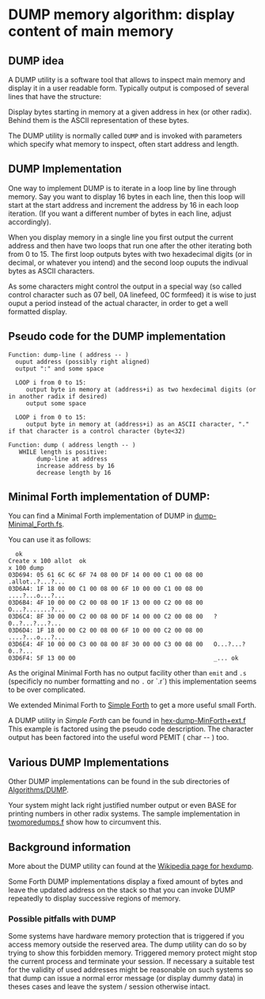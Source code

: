 # DUMP memory algorithm: display content of main memory

## DUMP idea

A DUMP utility is a software tool that allows to inspect main memory and display it in a user readable form.
Typically output is composed of several lines that have the structure:

Display bytes starting in memory at a given address in hex (or other radix). Behind them is the ASCII representation of these bytes.

The DUMP utility is normally called `DUMP` and is invoked with parameters which specify what memory to inspect, often start address and length.


## DUMP Implementation

One way to implement DUMP is to iterate in a loop line by line through memory. Say you want to display 16 bytes in each line, then this loop will start
at the start address and increment the address by 16 in each loop iteration. (If you want a different number of bytes in each line, adjust accordingly).

When you display memory in a single line you first output the current address and then have two loops that run one after the other iterating both from 0 to 15.
The first loop outputs bytes with two hexadecimal digits (or in decimal, or whatever you intend) and the second loop ouputs the indivual bytes as ASCII characters.

As some characters might control the output in a special way (so called control character such as 07 bell, 0A linefeed, 0C formfeed) it is wise to just ouput a period 
instead of the actual character, in order to get a well formatted display.


## Pseudo code for the DUMP implementation

```
Function: dump-line ( address -- )
  ouput address (possibly right aligned)
  output ":" and some space
  
  LOOP i from 0 to 15:
     output byte in memory at (address+i) as two hexdecimal digits (or in another radix if desired)
     output some space
  
  LOOP i from 0 to 15:
     output byte in memory at (address+i) as an ASCII character, "." if that character is a control character (byte<32)
     
Function: dump ( address length -- )
   WHILE length is positive:
        dump-line at address
        increase address by 16
        decrease length by 16
```

## Minimal Forth implementation of DUMP:

You can find a Minimal Forth implementation of DUMP in [dump-Minimal_Forth.fs](dump-Minimal_Forth.fs).

You can use it as follows:

```forth
  ok
Create x 100 allot  ok
x 100 dump
03D694: 05 61 6C 6C 6F 74 08 00 DF 14 00 00 C1 00 08 00   .allot..?...?...
03D6A4: 1F 18 00 00 C1 00 08 00 6F 10 00 00 C1 00 08 00   ....?...o...?...
03D6B4: 4F 10 00 00 C2 00 08 00 1F 13 00 00 C2 00 08 00   O...?.......?...
03D6C4: 8F 30 00 00 C2 00 08 00 DF 14 00 00 C2 00 08 00   ?0..?...?...?...
03D6D4: 1F 18 00 00 C2 00 08 00 6F 10 00 00 C2 00 08 00   ....?...o...?...
03D6E4: 4F 10 00 00 C3 00 08 00 8F 30 00 00 C3 00 08 00   O...?...?0..?...
03D6F4: 5F 13 00 00                                       _... ok
```

As the original Minimal Forth has no output facility other than `emit` and `.s` (specificly no number formatting and no `.` or `.r´)
this implementation seems to be over complicated.

We extended Minimal Forth to [Simple Forth](https://github.com/embeddingforth/embeddingForth.github.io/blob/main/minimalforth.md) to get a
more useful small Forth.

A DUMP utility in *Simple Forth* can be found in [hex-dump-MinForth+ext.f](hex-dump-MinForth+ext.f)
This example is factored using the pseudo code description. The character output has been factored into the useful word PEMIT ( char -- ) too.


## Various DUMP Implementations

Other DUMP implementations can be found in the sub directories of [Algorithms/DUMP](https://github.com/embeddingforth/embeddingForth/tree/main/System-Software/dump).

Your system might lack right justified number output or even BASE for printing numbers in other radix systems. The sample implementation in
[twomoredumps.f](https://github.com/embeddingforth/embeddingForth/tree/main/System-Software/dump/twomoredumps.f) show how to circumvent this.


## Background information

More about the DUMP utility can found at the [Wikipedia page for hexdump](https://en.wikipedia.org/wiki/Hex_dump).

Some Forth DUMP implementations display a fixed amount of bytes and leave the updated address on the stack so that
you can invoke DUMP repeatedly to display successive regions of memory.

### Possible pitfalls with DUMP

Some systems have hardware memory protection that is triggered if you access memory outside the reserved area.
The dump utility can do so by trying to show this forbidden memory. Triggered memory protect might stop the current process and
terminate your session. If necessary a suitable test for the validity of used addresses might be reasonable on such systems so that
dump can issue a normal error message (or display dummy data) in theses cases and leave the system / session otherwise intact.
